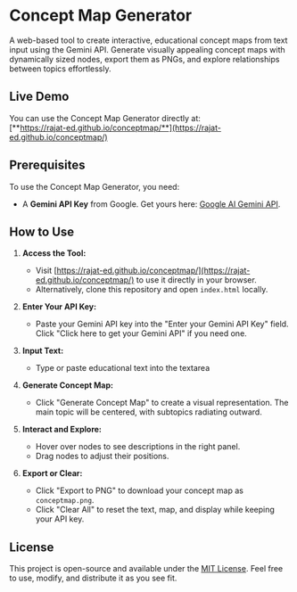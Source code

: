# Concept Map Generator

A web-based tool to create interactive, educational concept maps from text input using the Gemini API. Generate visually appealing concept maps with dynamically sized nodes, export them as PNGs, and explore relationships between topics effortlessly.

## Live Demo
You can use the Concept Map Generator directly at:  
[**https://rajat-ed.github.io/conceptmap/**](https://rajat-ed.github.io/conceptmap/)

## Prerequisites
To use the Concept Map Generator, you need:
- A **Gemini API Key** from Google. Get yours here: [Google AI Gemini API](https://aistudio.google.com/apikey).

## How to Use
1. **Access the Tool:**
   - Visit [https://rajat-ed.github.io/conceptmap/](https://rajat-ed.github.io/conceptmap/) to use it directly in your browser.
   - Alternatively, clone this repository and open `index.html` locally.

2. **Enter Your API Key:**
   - Paste your Gemini API key into the "Enter your Gemini API Key" field. Click "Click here to get your Gemini API" if you need one.

3. **Input Text:**
   - Type or paste educational text into the textarea 

4. **Generate Concept Map:**
   - Click "Generate Concept Map" to create a visual representation. The main topic will be centered, with subtopics radiating outward.

5. **Interact and Explore:**
   - Hover over nodes to see descriptions in the right panel.
   - Drag nodes to adjust their positions.

6. **Export or Clear:**
   - Click "Export to PNG" to download your concept map as `conceptmap.png`.
   - Click "Clear All" to reset the text, map, and display while keeping your API key.


## License
This project is open-source and available under the [MIT License](LICENSE). Feel free to use, modify, and distribute it as you see fit.
